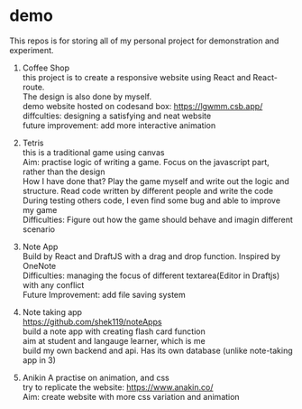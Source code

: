 # demo

This repos is for storing all of my personal project for demonstration and experiment.

1. Coffee Shop  
this project is to create a responsive website using React and React-route.  
The design is also done by myself.  
demo website hosted on codesand box: https://lgwmm.csb.app/  
diffculties: designing a satisfying and neat website  
future improvement: add more interactive animation  
  
  
2. Tetris  
this is a traditional game using canvas  
Aim: practise logic of writing a game. Focus on the javascript part, rather than the design   
How I have done that? Play the game myself and write out the logic and structure. Read code written by different people and write the code  
During testing others code, I even find some bug and able to improve my game  
Difficulties: Figure out how the game should behave and imagin different scenario  


3. Note App  
Build by React and DraftJS with a drag and drop function. Inspired by OneNote  
Difficulties: managing the focus of different textarea(Editor in Draftjs) with any conflict  
Future Improvement: add file saving system   
  
  
4. Note taking app  
https://github.com/shek119/noteApps  
build a note app with creating flash card function  
aim at student and langauge learner, which is me  
build my own backend and api. Has its own database (unlike note-taking app in 3)  


5. Anikin 
A practise on animation, and css  
try to replicate the website: https://www.anakin.co/  
Aim: create website with more css variation and animation
